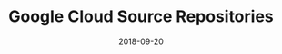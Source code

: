 ---
layout: site
title: "Google Cloud Source Repositories"
date: 2018-09-20
categories: [google]
version: 0.0.0
major: 0
minor: 0
patch: 0
slug: google-cloud-source-repositories
link: https://source.cloud.google.com/
permalink: /sites/:slug
---